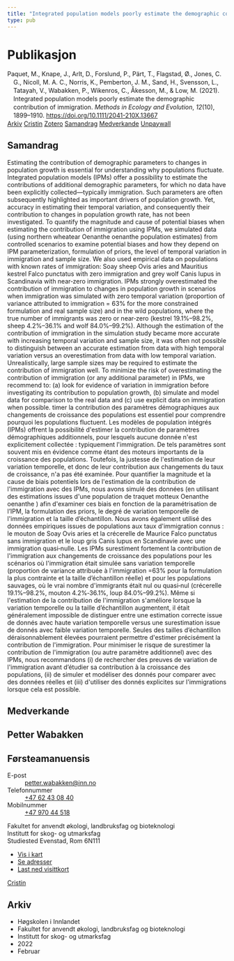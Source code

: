 ```yaml
---
title: "Integrated population models poorly estimate the demographic contribution of immigration"
type: pub
---
```

<h1>Publikasjon</h1>
<article id="csl-bib-container-RI7MYS2M" class="csl-bib-container">
  <div class="csl-bib-body" style="line-height: 1.35; padding-left: 1em; text-indent:-1em;">
  <div class="csl-entry">Paquet, M., Knape, J., Arlt, D., Forslund, P., P&#xE4;rt, T., Flagstad, &#xD8;., Jones, C. G., Nicoll, M. A. C., Norris, K., Pemberton, J. M., Sand, H., Svensson, L., Tatayah, V., Wabakken, P., Wikenros, C., &#xC5;kesson, M., &amp; Low, M. (2021). Integrated population models poorly estimate the demographic contribution of immigration. <i>Methods in Ecology and Evolution</i>, <i>12</i>(10), 1899&#x2013;1910. <a href="https://doi.org/10.1111/2041-210X.13667">https://doi.org/10.1111/2041-210X.13667</a></div>
</div>
  <div class="csl-bib-buttons">
    <a href="#taxonomy-article-RI7MYS2M" class="csl-bib-button">Arkiv</a>
    <a href="https://app.cristin.no/results/show.jsf?id=1999610" alt="Cristin URL" class="csl-bib-button">Cristin</a>
    <a href="http://zotero.org/groups/5022929/items/RI7MYS2M" alt="Zotero URL" class="csl-bib-button">Zotero</a>
    <a href="#abstract-article-RI7MYS2M" class="csl-bib-button">Samandrag</a>
    <a href="#contributors-article-RI7MYS2M" class="csl-bib-button">Medverkande</a>
    <a href="https://doi.org/10.1111/2041-210x.13667" class="csl-bib-button">Unpaywall</a>
  </div>
  <div id="csl-bib-meta-container-RI7MYS2M"></div>
</article>
<div id="csl-bib-meta-RI7MYS2M" class="csl-bib-meta">
  <article id="abstract-article-RI7MYS2M" class="abstract-article">
    <h1>Samandrag</h1>
    Estimating the contribution of demographic parameters to changes in population growth is essential for understanding why populations fluctuate. Integrated population models (IPMs) offer a possibility to estimate the contributions of additional demographic parameters, for which no data have been explicitly collected—typically immigration. Such parameters are often subsequently highlighted as important drivers of population growth. Yet, accuracy in estimating their temporal variation, and consequently their contribution to changes in population growth rate, has not been investigated. To quantify the magnitude and cause of potential biases when estimating the contribution of immigration using IPMs, we simulated data (using northern wheatear Oenanthe oenanthe population estimates) from controlled scenarios to examine potential biases and how they depend on IPM parameterization, formulation of priors, the level of temporal variation in immigration and sample size. We also used empirical data on populations with known rates of immigration: Soay sheep Ovis aries and Mauritius kestrel Falco punctatus with zero immigration and grey wolf Canis lupus in Scandinavia with near‐zero immigration. IPMs strongly overestimated the contribution of immigration to changes in population growth in scenarios when immigration was simulated with zero temporal variation (proportion of variance attributed to immigration = 63% for the more constrained formulation and real sample size) and in the wild populations, where the true number of immigrants was zero or near‐zero (kestrel 19.1%–98.2%, sheep 4.2%–36.1% and wolf 84.0%–99.2%). Although the estimation of the contribution of immigration in the simulation study became more accurate with increasing temporal variation and sample size, it was often not possible to distinguish between an accurate estimation from data with high temporal variation versus an overestimation from data with low temporal variation. Unrealistically, large sample sizes may be required to estimate the contribution of immigration well. To minimize the risk of overestimating the contribution of immigration (or any additional parameter) in IPMs, we recommend to: (a) look for evidence of variation in immigration before investigating its contribution to population growth, (b) simulate and model data for comparison to the real data and (c) use explicit data on immigration when possible.
timer la contribution des paramètres démographiques aux changements de croissance des populations est essentiel pour comprendre pourquoi les populations fluctuent. Les modèles de population intégrés (IPMs) offrent la possibilité d'estimer la contribution de paramètres démographiques additionnels, pour lesquels aucune donnée n'est explicitement collectée : typiquement l'immigration. De tels paramètres sont souvent mis en évidence comme étant des moteurs importants de la croissance des populations. Toutefois, la justesse de l'estimation de leur variation temporelle, et donc de leur contribution aux changements du taux de croissance, n'a pas été examinée. Pour quantifier la magnitude et la cause de biais potentiels lors de l'estimation de la contribution de l'immigration avec des IPMs, nous avons simulé des données (en utilisant des estimations issues d'une population de traquet motteux Oenanthe oenanthe ) afin d'examiner ces biais en fonction de la paramétrisation de l’IPM, la formulation des priors, le degré de variation temporelle de l'immigration et la taille d’échantillon. Nous avons également utilisé des données empiriques issues de populations aux taux d'immigration connus : le mouton de Soay Ovis aries et la crécerelle de Maurice Falco punctatus sans immigration et le loup gris Canis lupus en Scandinavie avec une immigration quasi‐nulle. Les IPMs surestiment fortement la contribution de l'immigration aux changements de croissance des populations pour les scénarios où l'immigration était simulée sans variation temporelle (proportion de variance attribuée à l'immigration =63% pour la formulation la plus contrainte et la taille d’échantillon réelle) et pour les populations sauvages, où le vrai nombre d'immigrants était nul ou quasi‐nul (crécerelle 19.1%–98.2%, mouton 4.2%‐36.1%, loup 84.0%–99.2%). Même si l'estimation de la contribution de l'immigration s'améliore lorsque la variation temporelle ou la taille d’échantillon augmentent, il était généralement impossible de distinguer entre une estimation correcte issue de donnés avec haute variation temporelle versus une surestimation issue de donnés avec faible variation temporelle. Seules des tailles d’échantillon déraisonnablement élevées pourraient permettre d'estimer précisément la contribution de l'immigration. Pour minimiser le risque de surestimer la contribution de l'immigration (ou autre paramètre additionnel) avec des IPMs, nous recommandons (i) de rechercher des preuves de variation de l'immigration avant d’étudier sa contribution à la croissance des populations, (ii) de simuler et modéliser des donnés pour comparer avec des données réelles et (iii) d'utiliser des donnés explicites sur l'immigrations lorsque cela est possible.
  </article>
  <article id="contributors-article-RI7MYS2M" class="contributors-article">
    <h1>Medverkande</h1>
    <div class="personas">
<div class="vrtx-hinn-person-card">
<div class="photo">
<i class="lar la-user-circle missing-person"></i>
</div>
<div class="info">
<hgroup><h1>Petter Wabakken</h1>
<h2>Førsteamanuensis</h2>
</hgroup><dl>
<dt>E-post</dt>
<dd>
<a href="mailto:petter.wabakken@inn.no">petter.wabakken@inn.no</a>
</dd>
<dt>Telefonnummer</dt>
<dd><a href="tel:+4762430840">
+47 62 43 08 40
</a></dd>
<dt>Mobilnummer</dt>
<dd><a href="tel:+4797044518">
+47 970 44 518
</a></dd>
</dl>
<p>
Fakultet for anvendt økologi, landbruksfag og bioteknologi<br>
Institutt for skog- og utmarksfag<br>
Studiested Evenstad,
Rom 6N111
</p>
<ul class="vrtx-hinn-links">
<li><a href="https://www.google.com/maps?q=61.42516,11.07813">Vis i kart</a></li>
<li><a href="https://www.inn.no/finn-en-ansatt/petter-wabakken.html#vrtx-hinn-addresses">Se adresser</a></li>
<li><a href="https://www.inn.no/finn-en-ansatt/petter-wabakken.html?vrtx=vcf">Last ned visittkort</a></li>
</ul>
</div>
</div>
<a href="https://app.cristin.no/persons/show.jsf?id=328337" alt="Cristin URL" class="personas-cristin">Cristin</a>
</div>
  </article>
  <article id="taxonomy-article-RI7MYS2M" class="taxonomy-article">
    <h1>Arkiv</h1>
    <ul>
      <li>Høgskolen i Innlandet</li>
      <li>Fakultet for anvendt økologi, landbruksfag og bioteknologi</li>
      <li>Institutt for skog- og utmarksfag</li>
      <li>2022</li>
      <li>Februar</li>
    </ul>
  </article>
</div>
